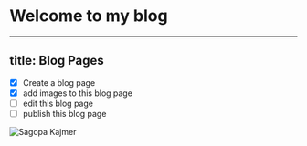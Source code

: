 # Welcome to my blog

---
title: Blog Pages
---

- [x] Create a blog page
- [x] add images to this blog page
- [ ] edit this blog page
- [ ] publish this blog page

![Sagopa Kajmer](https://www.fonajans.com.tr/wp-content/uploads/2022/08/sagopa-kajmer.jpg)


